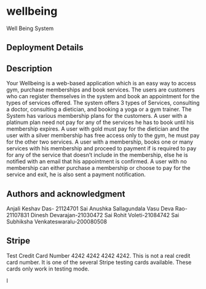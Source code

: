 # wellbeing

Well Being System

## Deployment Details



## Description

Your Wellbeing is a web-based application which is an easy way to access gym, purchase memberships and book services.
The users are customers who can register themselves in the system and book an appointment for the types of services offered.
The system offers 3 types of Services, consulting a doctor, consulting a dietician, and booking a yoga or a gym trainer.
The System has various membership plans for the customers.
A user with a platinum plan need not pay for any of the services he has to book until his membership expires.
A user with gold must pay for the dietician and the user with a silver membership has free access only to the gym, he must pay for the other two services.
A user with a membership, books one or many services with his membership and proceed to payment if is required to pay for any of the service that doesn’t include in the membership, else he is notified with an email that his appointment is confirmed.
A user with no membership can either purchase a membership or choose to pay for the service and exit, he is also sent a payment notification.


## Authors and acknowledgment

Anjali Keshav Das- 21124701
Sai Anushka Sallagundala Vasu Deva Rao- 21107831
Dinesh Devarajan-21030472
Sai Rohit Voleti-21084742
Sai Subhiksha Venkateswaralu-200080508


## Stripe

Test Credit Card Number 4242 4242 4242 4242.
This is not a real credit card number. It is one of the several Stripe testing cards available. These cards only work in testing mode.






I

